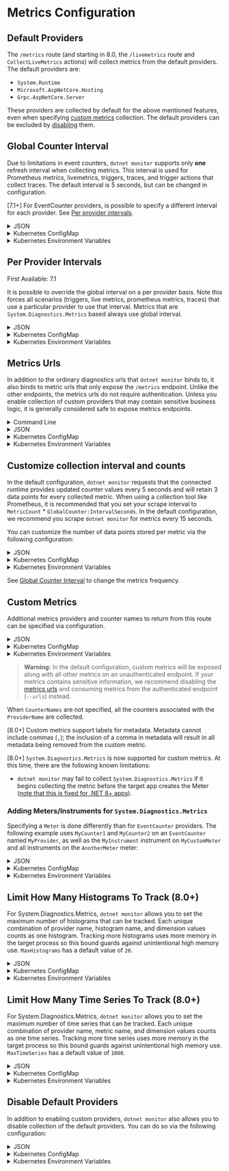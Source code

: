 # Metrics Configuration

## Default Providers

The `/metrics` route (and starting in 8.0, the `/livemetrics` route and `CollectLiveMetrics` actions) will collect metrics from the default providers. The default providers are:
- `System.Runtime`
- `Microsoft.AspNetCore.Hosting`
- `Grpc.AspNetCore.Server`

These providers are collected by default for the above mentioned features, even when specifying [custom metrics](#custom-metrics) collection. The default providers can be excluded by [disabling](#disable-default-providers) them.

## Global Counter Interval

Due to limitations in event counters, `dotnet monitor` supports only **one** refresh interval when collecting metrics. This interval is used for
Prometheus metrics, livemetrics, triggers, traces, and trigger actions that collect traces. The default interval is 5 seconds, but can be changed in configuration.

[7.1+] For EventCounter providers, is possible to specify a different interval for each provider. See [Per provider intervals](#per-provider-intervals).

<details>
  <summary>JSON</summary>

  ```json
  {
      "GlobalCounter": {
        "IntervalSeconds": 10
      }
  }
  ```
</details>

<details>
  <summary>Kubernetes ConfigMap</summary>

  ```yaml
  GlobalCounter__IntervalSeconds: "10"
  ```
</details>

<details>
  <summary>Kubernetes Environment Variables</summary>

  ```yaml
  - name: DotnetMonitor_GlobalCounter__IntervalSeconds
    value: "10"
  ```
</details>

## Per Provider Intervals

First Available: 7.1

It is possible to override the global interval on a per provider basis. Note this forces all scenarios (triggers, live metrics, prometheus metrics, traces) that use a particular provider to use that interval. Metrics that are `System.Diagnostics.Metrics` based always use global interval.

<details>
  <summary>JSON</summary>

  ```json
  {
      "GlobalCounter": {
        "IntervalSeconds": 5,
        "Providers": {
            "System.Runtime": {
              "IntervalSeconds": 10
            }
          }
      }
  }
  ```
</details>

<details>
  <summary>Kubernetes ConfigMap</summary>

  ```yaml
  GlobalCounter__IntervalSeconds: "5"
  GlobalCounter__Providers__System.Runtime__IntervalSeconds: "10"
  ```
</details>

<details>
  <summary>Kubernetes Environment Variables</summary>

  ```yaml
  - name: DotnetMonitor_GlobalCounter__IntervalSeconds
    value: "5"
  - name: DotnetMonitor_GlobalCounter__Providers__System.Runtime__IntervalSeconds
    value: "10"

  ```
</details>

## Metrics Urls

In addition to the ordinary diagnostics urls that `dotnet monitor` binds to, it also binds to metric urls that only expose the `/metrics` endpoint. Unlike the other endpoints, the metrics urls do not require authentication. Unless you enable collection of custom providers that may contain sensitive business logic, it is generally considered safe to expose metrics endpoints.

<details>
  <summary>Command Line</summary>

  ```cmd
  dotnet monitor collect --metricUrls http://*:52325
  ```
</details>

<details>
  <summary>JSON</summary>

  ```json
  {
    "Metrics": {
      "Endpoints": "http://*:52325"
    }
  }
  ```
</details>

<details>
  <summary>Kubernetes ConfigMap</summary>

  ```yaml
  Metrics__Endpoints: "http://*:52325"
  ```
</details>

<details>
  <summary>Kubernetes Environment Variables</summary>

  ```yaml
  - name: DotnetMonitor_Metrics__Endpoints
    value: "http://*:52325"
  ```
</details>

## Customize collection interval and counts

In the default configuration, `dotnet monitor` requests that the connected runtime provides updated counter values every 5 seconds and will retain 3 data points for every collected metric. When using a collection tool like Prometheus, it is recommended that you set your scrape interval to `MetricCount` * `GlobalCounter:IntervalSeconds`. In the default configuration, we recommend you scrape `dotnet monitor` for metrics every 15 seconds.

You can customize the number of data points stored per metric via the following configuration:

<details>
  <summary>JSON</summary>

  ```json
  {
    "Metrics": {
      "MetricCount": 3
    }
  }
  ```
</details>

<details>
  <summary>Kubernetes ConfigMap</summary>

  ```yaml
  Metrics__MetricCount: "3"
  ```
</details>

<details>
  <summary>Kubernetes Environment Variables</summary>

  ```yaml
  - name: DotnetMonitor_Metrics__MetricCount
    value: "3"
  ```
</details>

See [Global Counter Interval](#global-counter-interval) to change the metrics frequency.

## Custom Metrics

Additional metrics providers and counter names to return from this route can be specified via configuration.

<details>
  <summary>JSON</summary>

  ```json
  {
    "Metrics": {
      "Providers": [
        {
          "ProviderName": "Microsoft-AspNetCore-Server-Kestrel",
          "CounterNames": [
            "connections-per-second",
            "total-connections"
          ]
        }
      ]
    }
  }
  ```
</details>

<details>
  <summary>Kubernetes ConfigMap</summary>

  ```yaml
  Metrics__Providers__0__ProviderName: "Microsoft-AspNetCore-Server-Kestrel"
  Metrics__Providers__0__CounterNames__0: "connections-per-second"
  Metrics__Providers__0__CounterNames__1: "total-connections"
  ```
</details>

<details>
  <summary>Kubernetes Environment Variables</summary>

  ```yaml
  - name: DotnetMonitor_Metrics__Providers__0__ProviderName
    value: "Microsoft-AspNetCore-Server-Kestrel"
  - name: DotnetMonitor_Metrics__Providers__0__CounterNames__0
    value: "connections-per-second"
  - name: DotnetMonitor_Metrics__Providers__0__CounterNames__1
    value: "total-connections"
  ```
</details>

> **Warning:** In the default configuration, custom metrics will be exposed along with all other metrics on an unauthenticated endpoint. If your metrics contains sensitive information, we recommend disabling the [metrics urls](#metrics-urls) and consuming metrics from the authenticated endpoint (`--urls`) instead.

When `CounterNames` are not specified, all the counters associated with the `ProviderName` are collected.

[8.0+] Custom metrics support labels for metadata. Metadata cannot include commas (`,`); the inclusion of a comma in metadata will result in all metadata being removed from the custom metric.

[8.0+] `System.Diagnostics.Metrics` is now supported for custom metrics. At this time, there are the following known limitations:
 * `dotnet monitor` may fail to collect `System.Diagnostics.Metrics` if it begins collecting the metric before the target app creates the Meter ([note that this is fixed for .NET 8+ apps](https://github.com/dotnet/runtime/pull/76965)).

### Adding Meters/Instruments for `System.Diagnostics.Metrics`

Specifying a `Meter` is done differently than for `EventCounter` providers. The following example uses `MyCounter1` and `MyCounter2` on an `EventCounter` named `MyProvider`, as well as the `MyInstrument` instrument on `MyCustomMeter` and all instruments on the `AnotherMeter` meter:

<details>
  <summary>JSON</summary>

  ```json
  {
    "Metrics": {
      "Providers": [
        {
          "ProviderName": "MyProvider",
          "CounterNames": ["MyCounter1", "MyCounter2"]
        }
      ],
      "Meters": [
        {
          "MeterName": "MyCustomMeter",
          "InstrumentNames": ["MyInstrument"]
        },
        {
          "MeterName": "AnotherMeter"
        }
      ]
    }
  }
  ```
</details>

<details>
  <summary>Kubernetes ConfigMap</summary>

  ```yaml
  Metrics__Providers__0__ProviderName: "MyProvider"
  Metrics__Providers__0__CounterNames__0: "MyCounter1"
  Metrics__Providers__0__CounterNames__1: "MyCounter2"
  Metrics__Meters__0__MeterName: "MyCustomMeter"
  Metrics__Meters__0__InstrumentNames__0: "MyInstrument"
  Metrics__Meters__1__MeterName: "AnotherMeter"
  ```
</details>

<details>
  <summary>Kubernetes Environment Variables</summary>

  ```yaml
  - name: DotnetMonitor_Metrics__Providers__0__ProviderName
    value: "MyProvider"
  - name: DotnetMonitor_Metrics__Providers__0__CounterNames__0
    value: "MyCounter1"
  - name: DotnetMonitor_Metrics__Providers__0__CounterNames__1
    value: "MyCounter2"
  - name: DotnetMonitor_Metrics__Meters__0__MeterName
    value: "MyCustomMeter"
  - name: DotnetMonitor_Metrics__Meters__0__InstrumentNames__0
    value: "MyInstrument"
  - name: DotnetMonitor_Metrics__Meters__1__MeterName
    value: "AnotherMeter"
  ```
</details>

## Limit How Many Histograms To Track (8.0+)

For System.Diagnostics.Metrics, `dotnet monitor` allows you to set the maximum number of histograms that can be tracked. Each unique combination of provider name, histogram name, and dimension values counts as one histogram. Tracking more histograms uses more memory in the target process so this bound guards against unintentional high memory use. `MaxHistograms` has a default value of `20`.

<details>
  <summary>JSON</summary>

  ```json
  {
    "GlobalCounter": {
      "MaxHistograms": 5
    }
  }
  ```
</details>

<details>
  <summary>Kubernetes ConfigMap</summary>

  ```yaml
  GlobalCounter__MaxHistograms: "5"
  ```
</details>

<details>
  <summary>Kubernetes Environment Variables</summary>

  ```yaml
  - name: DotnetMonitor_GlobalCounter__MaxHistograms
    value: "5"
  ```
</details>

## Limit How Many Time Series To Track (8.0+)

For System.Diagnostics.Metrics, `dotnet monitor` allows you to set the maximum number of time series that can be tracked. Each unique combination of provider name, metric name, and dimension values counts as one time series. Tracking more time series uses more memory in the target process so this bound guards against unintentional high memory use. `MaxTimeSeries` has a default value of `1000`.

<details>
  <summary>JSON</summary>

  ```json
  {
    "GlobalCounter": {
      "MaxTimeSeries": 500
    }
  }
  ```
</details>

<details>
  <summary>Kubernetes ConfigMap</summary>

  ```yaml
  GlobalCounter__MaxTimeSeries: "500"
  ```
</details>

<details>
  <summary>Kubernetes Environment Variables</summary>

  ```yaml
  - name: DotnetMonitor_GlobalCounter__MaxTimeSeries
    value: "500"
  ```
</details>

## Disable Default Providers

In addition to enabling custom providers, `dotnet monitor` also allows you to disable collection of the default providers. You can do so via the following configuration:

<details>
  <summary>JSON</summary>

  ```json
  {
    "Metrics": {
      "IncludeDefaultProviders": false
    }
  }
  ```
</details>

<details>
  <summary>Kubernetes ConfigMap</summary>

  ```yaml
  Metrics__IncludeDefaultProviders: "false"
  ```
</details>

<details>
  <summary>Kubernetes Environment Variables</summary>

  ```yaml
  - name: DotnetMonitor_Metrics__IncludeDefaultProviders
    value: "false"
  ```
</details>
